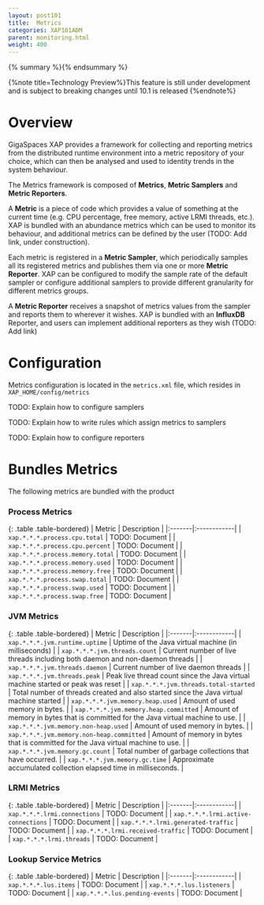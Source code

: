 ```yaml
---
layout: post101
title:  Metrics
categories: XAP101ADM
parent: monitoring.html
weight: 400
---
```


{% summary %}{% endsummary %}

{%note title=Technology Preview%}This feature is still under development and is subject to breaking changes until 10.1 is released {%endnote%}

# Overview

GigaSpaces XAP provides a framework for collecting and reporting metrics from the distributed runtime environment into a metric repository of your choice, which can then be analysed and used to identity trends in the system behaviour.

The Metrics framework is composed of **Metrics**, **Metric Samplers** and **Metric Reporters**.

A **Metric** is a piece of code which provides a value of something at the current time (e.g. CPU percentage, free memory, active LRMI threads, etc.). XAP is bundled with an abundance metrics which can be used to monitor its behaviour, and additional metrics can be defined by the user (TODO: Add link, under construction).

Each metric is registered in a **Metric Sampler**, which periodically samples all its registered metrics and publishes them via one or more **Metric Reporter**. XAP can be configured to modify the sample rate of the default sampler or configure additional samplers to provide different granularity for different metrics groups.

A **Metric Reporter** receives a snapshot of metrics values from the sampler and reports them to wherever it wishes. XAP is bundled with an **InfluxDB** Reporter, and users can implement additional reporters as they wish (TODO: Add link)

# Configuration

Metrics configuration is located in the `metrics.xml` file, which resides in `XAP_HOME/config/metrics`

TODO: Explain how to configure samplers

TODO: Explain how to write rules which assign metrics to samplers

TODO: Explain how to configure reporters

# Bundles Metrics

The following metrics are bundled with the product

### Process Metrics

{: .table .table-bordered}
| Metric | Description |
|:-------|:------------|
| `xap.*.*.*.process.cpu.total` | TODO: Document |
| `xap.*.*.*.process.cpu.percent` | TODO: Document |
| `xap.*.*.*.process.memory.total` | TODO: Document |
| `xap.*.*.*.process.memory.used` | TODO: Document |
| `xap.*.*.*.process.memory.free` | TODO: Document |
| `xap.*.*.*.process.swap.total` | TODO: Document |
| `xap.*.*.*.process.swap.used` | TODO: Document |
| `xap.*.*.*.process.swap.free` | TODO: Document |


### JVM Metrics

{: .table .table-bordered}
| Metric | Description |
|:-------|:------------|
| `xap.*.*.*.jvm.runtime.uptime` | Uptime of the Java virtual machine (in milliseconds) |
| `xap.*.*.*.jvm.threads.count` | Current number of live threads including both daemon and non-daemon threads |
| `xap.*.*.*.jvm.threads.daemon` | Current number of live daemon threads |
| `xap.*.*.*.jvm.threads.peak` | Peak live thread count since the Java virtual machine started or peak was reset |
| `xap.*.*.*.jvm.threads.total-started` | Total number of threads created and also started since the Java virtual machine started |
| `xap.*.*.*.jvm.memory.heap.used` | Amount of used memory in bytes. |
| `xap.*.*.*.jvm.memory.heap.committed` | Amount of memory in bytes that is committed for the Java virtual machine to use. |
| `xap.*.*.*.jvm.memory.non-heap.used` | Amount of used memory in bytes. |
| `xap.*.*.*.jvm.memory.non-heap.committed` | Amount of memory in bytes that is committed for the Java virtual machine to use. |
| `xap.*.*.*.jvm.memory.gc.count` | Total number of garbage collections that have occurred. |
| `xap.*.*.*.jvm.memory.gc.time` | Approximate accumulated collection elapsed time in milliseconds. |

### LRMI Metrics

{: .table .table-bordered}
| Metric | Description |
|:-------|:------------|
| `xap.*.*.*.lrmi.connections` | TODO: Document |
| `xap.*.*.*.lrmi.active-connections` | TODO: Document |
| `xap.*.*.*.lrmi.generated-traffic` | TODO: Document |
| `xap.*.*.*.lrmi.received-traffic` | TODO: Document |
| `xap.*.*.*.lrmi.threads` | TODO: Document |

### Lookup Service Metrics

{: .table .table-bordered}
| Metric | Description |
|:-------|:------------|
| `xap.*.*.*.lus.items` | TODO: Document |
| `xap.*.*.*.lus.listeners` | TODO: Document |
| `xap.*.*.*.lus.pending-events` | TODO: Document |
